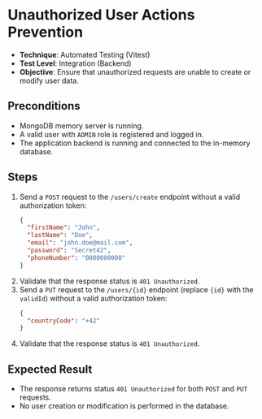 # Unauthorized User Actions Prevention

- **Technique**: Automated Testing (Vitest)  
- **Test Level**: Integration (Backend)  
- **Objective**: Ensure that unauthorized requests are unable to create or modify user data.

## Preconditions

- MongoDB memory server is running.
- A valid user with `ADMIN` role is registered and logged in.
- The application backend is running and connected to the in-memory database.

## Steps

1. Send a `POST` request to the `/users/create` endpoint without a valid authorization token:
   ```json
   {
     "firstName": "John",
     "lastName": "Doe",
     "email": "john.doe@mail.com",
     "password": "Secret42",
     "phoneNumber": "0000000000"
   }
   ```
2. Validate that the response status is `401 Unauthorized`.
3. Send a `PUT` request to the `/users/{id}` endpoint (replace `{id}` with the `validId`) without a valid authorization token:
   ```json
   {
     "countryCode": "+42"
   }
   ```
4. Validate that the response status is `401 Unauthorized`.

## Expected Result

- The response returns status `401 Unauthorized` for both `POST` and `PUT` requests.
- No user creation or modification is performed in the database.
